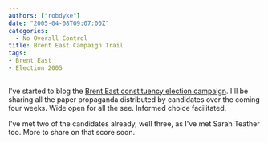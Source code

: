 ```yaml
---
authors: ["robdyke"]
date: "2005-04-08T09:07:00Z"
categories:
  - No Overall Control
title: Brent East Campaign Trail
tags:
- Brent East
- Election 2005
---
```

I've started to blog the [Brent East constituency election campaign](/categories/brent-east-campaigning/). I'll be sharing all the paper propaganda distributed by candidates over the coming four weeks. Wide open for all the see. Informed choice facilitated.

I've met two of the candidates already, well three, as I've met Sarah Teather too. More to share on that score soon.

